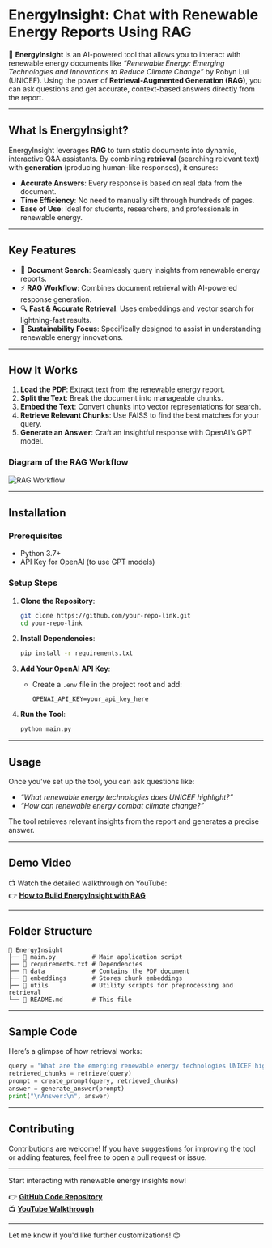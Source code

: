 # **EnergyInsight: Chat with Renewable Energy Reports Using RAG**  

🌱 **EnergyInsight** is an AI-powered tool that allows you to interact with renewable energy documents like *“Renewable Energy: Emerging Technologies and Innovations to Reduce Climate Change”* by Robyn Lui (UNICEF). Using the power of **Retrieval-Augmented Generation (RAG)**, you can ask questions and get accurate, context-based answers directly from the report.  

---

## **What Is EnergyInsight?**  

EnergyInsight leverages **RAG** to turn static documents into dynamic, interactive Q&A assistants. By combining **retrieval** (searching relevant text) with **generation** (producing human-like responses), it ensures:  
- **Accurate Answers**: Every response is based on real data from the document.  
- **Time Efficiency**: No need to manually sift through hundreds of pages.  
- **Ease of Use**: Ideal for students, researchers, and professionals in renewable energy.  

---

## **Key Features**  
- 📖 **Document Search**: Seamlessly query insights from renewable energy reports.  
- ⚡ **RAG Workflow**: Combines document retrieval with AI-powered response generation.  
- 🔍 **Fast & Accurate Retrieval**: Uses embeddings and vector search for lightning-fast results.  
- 🌿 **Sustainability Focus**: Specifically designed to assist in understanding renewable energy innovations.  

---

## **How It Works**  

1. **Load the PDF**: Extract text from the renewable energy report.  
2. **Split the Text**: Break the document into manageable chunks.  
3. **Embed the Text**: Convert chunks into vector representations for search.  
4. **Retrieve Relevant Chunks**: Use FAISS to find the best matches for your query.  
5. **Generate an Answer**: Craft an insightful response with OpenAI’s GPT model.  

### **Diagram of the RAG Workflow**  
![RAG Workflow](https://via.placeholder.com/800x400.png?text=RAG+Workflow+Diagram)  

---

## **Installation**  

### **Prerequisites**  
- Python 3.7+  
- API Key for OpenAI (to use GPT models)  

### **Setup Steps**  

1. **Clone the Repository**:  
   ```bash
   git clone https://github.com/your-repo-link.git
   cd your-repo-link
   ```  

2. **Install Dependencies**:  
   ```bash
   pip install -r requirements.txt
   ```  

3. **Add Your OpenAI API Key**:  
   - Create a `.env` file in the project root and add:  
     ```plaintext
     OPENAI_API_KEY=your_api_key_here
     ```  

4. **Run the Tool**:  
   ```bash
   python main.py
   ```  

---

## **Usage**  

Once you’ve set up the tool, you can ask questions like:  
- *“What renewable energy technologies does UNICEF highlight?”*  
- *“How can renewable energy combat climate change?”*  

The tool retrieves relevant insights from the report and generates a precise answer.  

---

## **Demo Video**  

📺 Watch the detailed walkthrough on YouTube:  
👉 **[How to Build EnergyInsight with RAG](https://youtu.be/your-video-link)**  

---

## **Folder Structure**  
```plaintext
📂 EnergyInsight
├── 📄 main.py          # Main application script
├── 📄 requirements.txt # Dependencies
├── 📂 data             # Contains the PDF document
├── 📂 embeddings       # Stores chunk embeddings
├── 📂 utils            # Utility scripts for preprocessing and retrieval
└── 📄 README.md        # This file
```  

---

## **Sample Code**  

Here’s a glimpse of how retrieval works:  
```python
query = "What are the emerging renewable energy technologies UNICEF highlights?"
retrieved_chunks = retrieve(query)
prompt = create_prompt(query, retrieved_chunks)
answer = generate_answer(prompt)
print("\nAnswer:\n", answer)
```  

---

## **Contributing**  

Contributions are welcome! If you have suggestions for improving the tool or adding features, feel free to open a pull request or issue.  

---


Start interacting with renewable energy insights now!  

👉 **[GitHub Code Repository](https://github.com/your-repo-link)**  
📺 **[YouTube Walkthrough](https://youtu.be/your-video-link)**  

--- 

Let me know if you'd like further customizations! 😊